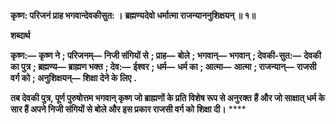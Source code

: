 **कृष्ण: परिजनं प्राह भगवान्देवकीसुत: ।** **ब्रह्मण्यदेवो धर्मात्मा राजन्याननुशिक्षयन् ॥ १॥** 

**शब्दार्थ** 

**कृष्ण:—** **कृष्ण ने** **; परिजनम्—** **निजी संगियों से** **; प्राह—** **बोले** **; भगवान्—** **भगवान्** **; देवकी-सुत:—** **देवकी का पुत्र** **; ब्रह्मण्य—** **ब्राह्मण भक्त** **; देव:—** **ईश्वर** **; धर्म—** **धर्म का** **; आत्मा—** **आत्मा** **; राजन्यान्—** **राजसी वर्ग को** **; अनुशिक्षयन्—** **शिक्षा देने के लिए** **.** 

**तब देवकी पुत्र, पूर्ण पुरुषोत्तम भगवान् कृष्ण जो ब्राह्मणों के प्रति विशेष रूप से अनुरक्त** **हैं और जो साक्षात् धर्म के सार हैं अपने निजी संगियों से बोले और इस प्रकार राजसी वर्ग को** **शिक्षा दी।** **** 